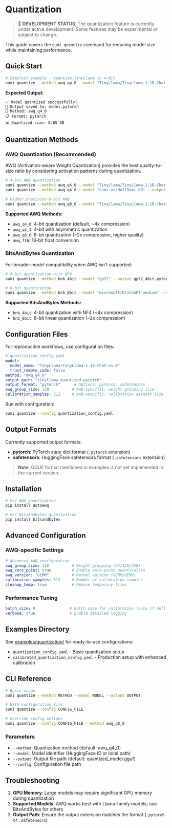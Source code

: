 # Quantization

> 🚧 **DEVELOPMENT STATUS**: The quantization feature is currently under active development. Some features may be experimental or subject to change.

This guide covers the `oumi quantize` command for reducing model size while maintaining performance.

## Quick Start

```bash
# Simplest example - quantize TinyLlama to 4-bit
oumi quantize --method awq_q4_0 --model "TinyLlama/TinyLlama-1.1B-Chat-v1.0" --output model.pytorch
```

**Expected Output:**

```
✅ Model quantized successfully!
📁 Output saved to: model.pytorch
🔧 Method: awq_q4_0
📋 Format: pytorch
📊 Quantized size: 0.65 GB
```

## Quantization Methods

### AWQ Quantization (Recommended)

AWQ (Activation-aware Weight Quantization) provides the best quality-to-size ratio by considering activation patterns during quantization.

```bash
# 4-bit AWQ quantization
oumi quantize --method awq_q4_0 --model "TinyLlama/TinyLlama-1.1B-Chat-v1.0" --output tinyllama_awq4bit.pytorch
oumi quantize --method awq_q4_0 --model "oumi-ai/HallOumi-8B" --output halloumi_awq4bit.pytorch

# Higher precision 8-bit AWQ
oumi quantize --method awq_q8_0 --model "TinyLlama/TinyLlama-1.1B-Chat-v1.0" --output tinyllama_awq8bit.pytorch
```

**Supported AWQ Methods:**

- `awq_q4_0`: 4-bit quantization (default, ~4x compression)
- `awq_q4_1`: 4-bit with asymmetric quantization
- `awq_q8_0`: 8-bit quantization (~2x compression, higher quality)
- `awq_f16`: 16-bit float conversion

### BitsAndBytes Quantization

For broader model compatibility when AWQ isn't supported:

```bash
# 4-bit quantization with NF4
oumi quantize --method bnb_4bit --model "gpt2" --output gpt2_4bit.pytorch

# 8-bit quantization
oumi quantize --method bnb_8bit --model "microsoft/DialoGPT-medium" --output dialogpt_8bit.pytorch
```

**Supported BitsAndBytes Methods:**

- `bnb_4bit`: 4-bit quantization with NF4 (~4x compression)
- `bnb_8bit`: 8-bit linear quantization (~2x compression)

## Configuration Files

For reproducible workflows, use configuration files:

```yaml
# quantization_config.yaml
model:
  model_name: "TinyLlama/TinyLlama-1.1B-Chat-v1.0"
  trust_remote_code: false
method: "awq_q4_0"
output_path: "tinyllama_quantized.pytorch"
output_format: "pytorch"      # Options: pytorch, safetensors
awq_group_size: 128          # AWQ-specific: weight grouping size
calibration_samples: 512     # AWQ-specific: calibration dataset size
```

Run with configuration:

```bash
oumi quantize --config quantization_config.yaml
```

## Output Formats

Currently supported output formats:

- **pytorch**: PyTorch state dict format (`.pytorch` extension)
- **safetensors**: HuggingFace safetensors format (`.safetensors` extension)

> **Note**: GGUF format mentioned in examples is not yet implemented in the current version.

## Installation

```bash
# For AWQ quantization
pip install autoawq

# For BitsAndBytes quantization
pip install bitsandbytes
```

## Advanced Configuration

### AWQ-specific Settings

```yaml
# Advanced AWQ configuration
awq_group_size: 128          # Weight grouping (64/128/256)
awq_zero_point: true         # Enable zero-point quantization
awq_version: "GEMM"          # Kernel version (GEMM/GEMV)
calibration_samples: 512     # Number of calibration samples
cleanup_temp: true           # Remove temporary files
```

### Performance Tuning

```yaml
batch_size: 8               # Batch size for calibration (auto if null)
verbose: true               # Enable detailed logging
```

## Examples Directory

See [examples/quantization/](../examples/quantization/) for ready-to-use configurations:

- `quantization_config.yaml` - Basic quantization setup
- `calibrated_quantization_config.yaml` - Production setup with enhanced calibration

## CLI Reference

```bash
# Basic usage
oumi quantize --method METHOD --model MODEL --output OUTPUT

# With configuration file
oumi quantize --config CONFIG_FILE

# Override config options
oumi quantize --config CONFIG_FILE --method awq_q8_0
```

### Parameters

- `--method`: Quantization method (default: awq_q4_0)
- `--model`: Model identifier (HuggingFace ID or local path)
- `--output`: Output file path (default: quantized_model.gguf)
- `--config`: Configuration file path

## Troubleshooting

1. **GPU Memory**: Large models may require significant GPU memory during quantization
2. **Supported Models**: AWQ works best with Llama-family models; use BitsAndBytes for others
3. **Output Path**: Ensure the output extension matches the format (`.pytorch` or `.safetensors`)
